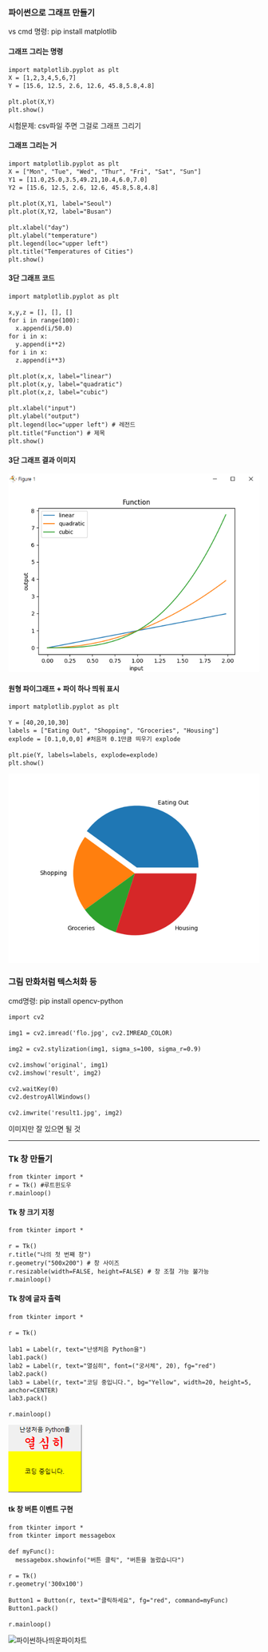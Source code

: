 ### 파이썬으로 그래프 만들기 
  
vs cmd 명령: pip install matplotlib  
  
#### 그래프 그리는 명령 
```
import matplotlib.pyplot as plt 
X = [1,2,3,4,5,6,7]
Y = [15.6, 12.5, 2.6, 12.6, 45.8,5.8,4.8] 

plt.plot(X,Y)
plt.show()
``` 
  
시험문제: csv파일 주면 그걸로 그래프 그리기  
  
#### 그래프 그리는 거  
```
import matplotlib.pyplot as plt 
X = ["Mon", "Tue", "Wed", "Thur", "Fri", "Sat", "Sun"]
Y1 = [11.0,25.0,3.5,49.21,10.4,6.0,7.0]
Y2 = [15.6, 12.5, 2.6, 12.6, 45.8,5.8,4.8] 

plt.plot(X,Y1, label="Seoul")
plt.plot(X,Y2, label="Busan")

plt.xlabel("day")
plt.ylabel("temperature") 
plt.legend(loc="upper left")
plt.title("Temperatures of Cities")
plt.show()
```
  
#### 3단 그래프 코드 
```
import matplotlib.pyplot as plt 

x,y,z = [], [], []
for i in range(100): 
  x.append(i/50.0)
for i in x: 
  y.append(i**2)
for i in x: 
  z.append(i**3) 

plt.plot(x,x, label="linear")
plt.plot(x,y, label="quadratic")
plt.plot(x,z, label="cubic")

plt.xlabel("input") 
plt.ylabel("output") 
plt.legend(loc="upper left") # 레전드 
plt.title("Function") # 제목 
plt.show()
```
  
#### 3단 그래프 결과 이미지 
![](./Image/파이썬3단그래프.png)  
  
#### 원형 파이그래프 + 파이 하나 띄워 표시 
```
import matplotlib.pyplot as plt 

Y = [40,20,10,30] 
labels = ["Eating Out", "Shopping", "Groceries", "Housing"]
explode = [0.1,0,0,0] #처음꺼 0.1만큼 띄우기 explode

plt.pie(Y, labels=labels, explode=explode)
plt.show()
```
  
![파이썬하나띄운파이차트](./Image/파이썬하나띄운파이차트.png)  
  
### 그림 만화처럼 텍스처화 등 

cmd명령: pip install opencv-python  
  
```
import cv2 

img1 = cv2.imread('flo.jpg', cv2.IMREAD_COLOR)

img2 = cv2.stylization(img1, sigma_s=100, sigma_r=0.9) 

cv2.imshow('original', img1)
cv2.imshow('result', img2)

cv2.waitKey(0)
cv2.destroyAllWindows() 

cv2.imwrite('result1.jpg', img2)

```
이미지만 잘 있으면 될 것  
  
***

### Tk 창 만들기 
```
from tkinter import * 
r = Tk() #루트윈도우 
r.mainloop() 
```

#### Tk 창 크기 지정 
```
from tkinter import * 

r = Tk() 
r.title("나의 첫 번째 창")
r.geometry("500x200") # 창 사이즈
r.resizable(width=FALSE, height=FALSE) # 창 조절 가능 불가능 
r.mainloop() 
```

#### Tk 창에 글자 출력
```
from tkinter import * 

r = Tk() 

lab1 = Label(r, text="난생처음 Python을")
lab1.pack()
lab2 = Label(r, text="열심히", font=("궁서체", 20), fg="red")
lab2.pack()
lab3 = Label(r, text="코딩 중입니다.", bg="Yellow", width=20, height=5, anchor=CENTER)
lab3.pack()

r.mainloop() 
```

![파이썬하나띄운파이차트](./Image/Python-난생처음열심히Tk.png)  

#### tk 창 버튼 이벤트 구현 
```
from tkinter import * 
from tkinter import messagebox 

def myFunc(): 
  messagebox.showinfo("버튼 클릭", "버튼을 눌렀습니다")

r = Tk() 
r.geometry('300x100')

Button1 = Button(r, text="클릭하세요", fg="red", command=myFunc)
Button1.pack()

r.mainloop() 
```
![파이썬하나띄운파이차트](./Image/Python-Python-buttontouchTk.png)  

